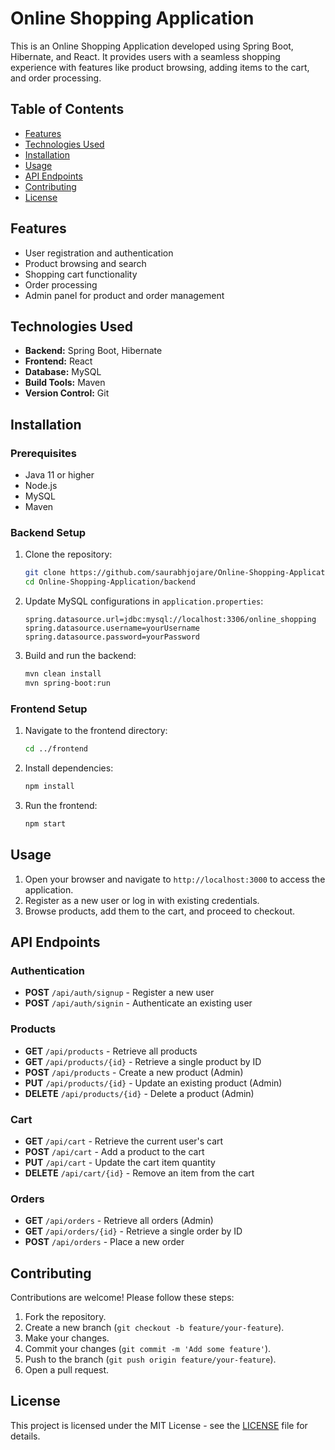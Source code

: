 # Online Shopping Application

This is an Online Shopping Application developed using Spring Boot, Hibernate, and React. It provides users with a seamless shopping experience with features like product browsing, adding items to the cart, and order processing.

## Table of Contents
- [Features](#features)
- [Technologies Used](#technologies-used)
- [Installation](#installation)
- [Usage](#usage)
- [API Endpoints](#api-endpoints)
- [Contributing](#contributing)
- [License](#license)

## Features
- User registration and authentication
- Product browsing and search
- Shopping cart functionality
- Order processing
- Admin panel for product and order management

## Technologies Used
- **Backend:** Spring Boot, Hibernate
- **Frontend:** React
- **Database:** MySQL
- **Build Tools:** Maven
- **Version Control:** Git

## Installation

### Prerequisites
- Java 11 or higher
- Node.js
- MySQL
- Maven

### Backend Setup
1. Clone the repository:
    ```sh
    git clone https://github.com/saurabhjojare/Online-Shopping-Application.git
    cd Online-Shopping-Application/backend
    ```

2. Update MySQL configurations in `application.properties`:
    ```properties
    spring.datasource.url=jdbc:mysql://localhost:3306/online_shopping
    spring.datasource.username=yourUsername
    spring.datasource.password=yourPassword
    ```

3. Build and run the backend:
    ```sh
    mvn clean install
    mvn spring-boot:run
    ```

### Frontend Setup
1. Navigate to the frontend directory:
    ```sh
    cd ../frontend
    ```

2. Install dependencies:
    ```sh
    npm install
    ```

3. Run the frontend:
    ```sh
    npm start
    ```

## Usage
1. Open your browser and navigate to `http://localhost:3000` to access the application.
2. Register as a new user or log in with existing credentials.
3. Browse products, add them to the cart, and proceed to checkout.

## API Endpoints

### Authentication
- **POST** `/api/auth/signup` - Register a new user
- **POST** `/api/auth/signin` - Authenticate an existing user

### Products
- **GET** `/api/products` - Retrieve all products
- **GET** `/api/products/{id}` - Retrieve a single product by ID
- **POST** `/api/products` - Create a new product (Admin)
- **PUT** `/api/products/{id}` - Update an existing product (Admin)
- **DELETE** `/api/products/{id}` - Delete a product (Admin)

### Cart
- **GET** `/api/cart` - Retrieve the current user's cart
- **POST** `/api/cart` - Add a product to the cart
- **PUT** `/api/cart` - Update the cart item quantity
- **DELETE** `/api/cart/{id}` - Remove an item from the cart

### Orders
- **GET** `/api/orders` - Retrieve all orders (Admin)
- **GET** `/api/orders/{id}` - Retrieve a single order by ID
- **POST** `/api/orders` - Place a new order

## Contributing
Contributions are welcome! Please follow these steps:
1. Fork the repository.
2. Create a new branch (`git checkout -b feature/your-feature`).
3. Make your changes.
4. Commit your changes (`git commit -m 'Add some feature'`).
5. Push to the branch (`git push origin feature/your-feature`).
6. Open a pull request.

## License
This project is licensed under the MIT License - see the [LICENSE](LICENSE) file for details.
